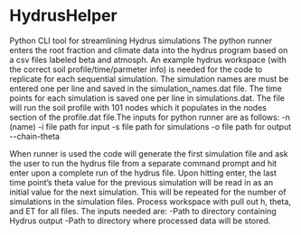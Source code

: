 # HydrusHelper
Python CLI tool for streamlining Hydrus simulations
The python runner enters the root fraction and climate data into the hydrus program based on a csv files labeled beta and atmosph. An example hydrus workspace (with the correct soil profile/time/parmeter info) is needed for the code to replicate for each sequential simulation. The simulation names are must be entered one per line and saved in the simulation_names.dat file. The time points for each simulation is saved one per line in simulations.dat. The file will run the soil profile with 101 nodes which it populates in the nodes section of the profile.dat file.The inputs for python runner are as follows:
-n (name)
-i file path for input
-s file path for simulations
-o file path for output
--chain-theta

When runner is used the code will generate the first simulation file and ask the user to run the hydrus file from a separate command prompt and hit enter upon a complete run of the hydrus file. Upon hitting enter, the last time point’s theta value for the previous simulation will be read in as an initial value for the next simulation. This will be repeated for the number of simulations in the simulation files.
Process workspace with pull out h, theta, and ET for all files. The inputs needed are:
-Path to directory containing Hydrus output
-Path to directory where processed data will be stored.
